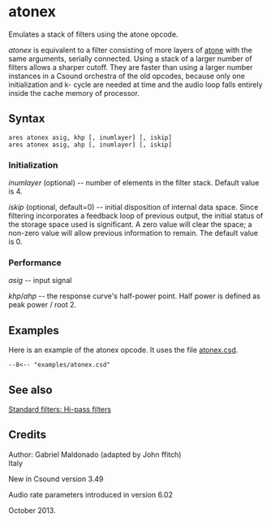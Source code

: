 <!--
id:atonex
category:Signal Modifiers:Standard Filters
-->
# atonex
Emulates a stack of filters using the atone opcode.

_atonex_ is equivalent to a filter consisting of more layers of [atone](../../opcodes/atone) with the same arguments, serially connected. Using a stack of a larger number of filters allows a sharper cutoff. They are faster than using a larger number instances in a Csound orchestra of the old opcodes, because only one initialization and k- cycle are needed at time and the audio loop falls entirely inside the cache memory of processor.

## Syntax
``` csound-orc
ares atonex asig, khp [, inumlayer] [, iskip]
ares atonex asig, ahp [, inumlayer] [, iskip]
```

### Initialization

_inumlayer_ (optional) -- number of elements in the filter stack. Default value is 4.

_iskip_ (optional, default=0) -- initial disposition of internal data space. Since filtering incorporates a feedback loop of previous output, the initial status of the storage space used is significant. A zero value will clear the space; a non-zero value will allow previous information to remain. The default value is 0.

### Performance

_asig_ -- input signal

_khp_/_ahp_ -- the response curve's half-power point. Half power is defined as peak power / root 2.

## Examples

Here is an example of the atonex opcode. It uses the file [atonex.csd](../../examples/atonex.csd).

``` csound-csd title="Example of the atonex opcode." linenums="1"
--8<-- "examples/atonex.csd"
```

## See also

[Standard filters: Hi-pass filters](../../sigmod/standard)

## Credits

Author: Gabriel Maldonado (adapted by John ffitch)<br>
Italy<br>

New in Csound version 3.49

Audio rate parameters introduced in version 6.02

October 2013.
